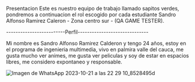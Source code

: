Presentacion 
Este es nuestro equipo de trabajo llamado sapitos verdes, pondremos a continuacion el rol escogido por cada estudiante 
Sandro Alfonso Ramirez Caleron - Zona centro sur - (QA GAME TESTER).

-------------------------Perfil------------------------------


Mi nombre es Sandro Alfonso Ramirez Calderon y tengo 24 años, estoy en el programa de ingenieria multimedia, vivo en palmira valle del cauca, me gusta mucho ver animes, me gusta ver peliculas y soy de estar en espacios libres, me considero expontaneo y responsable.

![Imagen de WhatsApp 2023-10-21 a las 22 29 10_8528495d](https://github.com/user-attachments/assets/4743f1e1-2def-4f6d-a273-4d0410d33df9) 
